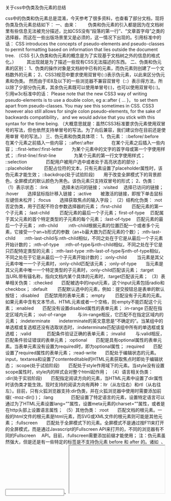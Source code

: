 关于css中伪类及伪元素的总结 

css中的伪类和伪元素总是混淆，今天参考了很多资料，也查看了部分文档，现将伪类及伪元素总结如下：
一、由来：
　　伪类和伪元素的引入都是因为在文档树里有些信息无法被充分描述，比如CSS没有“段落的第一行”、“文章首字母”之类的选择器，而这在一些出版场景里又是必须的，这一情况下出现的。引用标准中的话：
CSS introduces the concepts of pseudo-elements and pseudo-classes to permit formatting based on 
information that lies outside the document tree.
（CSS 引入伪类和伪元素的概念是为了实现基于文档树之外的信息的格式化。）
　　其出现就是为了描述一些现有CSS无法描述的东西。
二、伪类和伪元素的区别：
1、伪类的操作对象是文档树中已有的元素，而伪元素则创建了一个文档数外的元素；
2、CSS3规范中要求使用双冒号(::)表示伪元素，以此来区分伪元素和伪类。
然而由于IE8及以下的一些浏览器不兼容双冒号（::）表示得方法，所以除了少部分伪元素，其余伪元素既可以使用单冒号(:)，也可以使用双冒号(::)。
引用w3c标准中的话：
Please note that the new CSS3 way of writing pseudo-elements is to use a double colon, eg a::after { … }， 
to set them apart from pseudo-classes. You may see this sometimes in CSS. CSS3 however also still allows
for single colon pseudo-elements, for the sake of backwards compatibility， and we would advise that you 
stick with this syntax for the time being.
（大概意思就是：虽然CSS3标准要求伪元素使用双冒号的写法，但也依然支持单冒号的写法。为了向后兼容，我们建议你在目前还是使用单冒
号的写法。）
 三、伪元素和伪类具体项：
1、伪元素：
::before/:before　 　在某个元素之前插入一些内容；
::after/:after　　　　在某个元素之后插入一些内容；
::first-letter/:first-letter　　为某个元素中的文字的首字母或第一个字使用样式；
::first-line/:first-line　　　　为某个元素的第一行文字使用样式；
::selection　　　　 匹配用户被用户选中或者处于高亮状态的部分；
::placeholder　  　 匹配占位符的文本，只有元素设置了placeholder属性时，该伪元素才能生效；
::backdrop(处于试验阶段)　　用于改变全屏模式下的背景颜色，全屏模式的默认颜色为黑色。该伪元素只支持双冒号的形式；
2、伪类：
 （1）表示状态：
:link　　　选择未访问的链接；
:visited　 选择已访问的链接；
:hover　　选择鼠标指针移入链接；
:active　　被激活的链接，即按下单击鼠标左键但未松开；
:focus　　选择获取焦点的输入字段；
（2）结构化伪类：
:not　　　　　　否定伪类，用于匹配不符合参数选择器的元素；
:first-child　　 匹配元素的第一个子元素；
:last-child　　  匹配元素的最后一个子元素；
first-of-type　 匹配属于其父元素的首个特定类型的子元素的每个元素；
:last-of-type　 匹配元素的最后一个子元素；
:nth-child　　  :nth-child根据元素的位置匹配一个或者多个元素，它接受一个an+b形式的参数（an+b最大数为匹配元素的个数）；
:nth-last-child　　:nth-last-child与:nth-child相似，不同之处在于它是从最后一个子元素开始计数的；
:nth-of-type　   :nth-of-type与nth-child相似，不同之处在于它是只匹配特定类型的元素；
:nth-last-type    :nth-last-of-type与nth-of-type相似，不同之处在于它是从最后一个子元素开始计数的；
:only-child　　    当元素是其父元素中唯一一个子元素时，:only-child匹配该元素；
:only-of-type　　当元素是其父元素中唯一一个特定类型的子元素时，:only-child匹配该元素；
:target　　　　　  当URL带有锚名称，指向文档内某个具体的元素时，:target匹配该元素；
（3）表单相关伪类：
:checked　　匹配被选中的input元素，这个input元素包括radio和checkbox；
:default　　  匹配默认选中的元素，例如：提交按钮总是表单的默认按钮；
:disabled　  匹配禁用的表单元素；
:empty　　   匹配没有子元素的元素。如果元素中含有文本节点、HTML元素或者一个空格，则:empty不能匹配这个元素；
:enabled　　匹配没有设置disabled属性的表单元素；
:in-range    匹配在指定区域内元素；
:out-of-range　 　 与:in-range相反，它匹配不在指定区域内的元素；
:indeterminate　　indeterminate的英文意思是“不确定的”。当某组中的单选框或复选框还没有选取状态时，:indeterminate匹配该组中所有的单选框或复选框；
:valid　　 　 匹配条件验证正确的表单元素；
:invalid　　  与:valid相反，匹配条件验证错误的表单元素；
:optional　　匹配是具有optional属性的表单元素。当表单元素没有设置为required时，即为optional属性；
:required　　匹配设置了required属性的表单元素；
:read-write　　匹配处于编辑状态的元素。input，textarea和设置了contenteditable的HTML元素获取焦点时即处于编辑状态；
:scope(处于试验阶段)　　匹配处于style作用域下的元素。当style没有设置scope属性时，style内的样式会对整个html起作用；
（4）语言相关伪类：
:dir(处于实验阶段)　　匹配指定阅读方向的元素，当HTML元素中设置了dir属性时该伪类才能生效。现时支持的阅读方向有两种：ltr（从左往右）和rtl（从右往左）。目前，只有火狐浏览器支持:dir伪类，并在火狐浏览器中使用时需要添加前缀( -moz-dir() )；
:lang　　　　匹配设置了特定语言的元素，设置特定语言可以通过为了HTML元素设置lang=””属性，设置meta元素的charset=””属性，或者是在http头部上设置语言属性；
（5）其他伪类：
 :root　　匹配文档的根元素。一般的html文件的根元素是html元素，而SVG或XML文件的根元素则可能是其他元素；
:fullscreen　　匹配处于全屏模式下的元素。全屏模式不是通过按F11来打开的全屏模式，而是通过Javascript的Fullscreen API来打开的，不同的浏览器有不同的Fullscreen 　API。目前，:fullscreen需要添加前缀才能使用；
 注：伪元素虽然强大，但是还是有一些特定的标签是不支持伪元素 before 和 after 的。诸如 <img> 、<input>、<iframe>，这几个标签是不支持类似 img::before 这样使用。究其原因，要想要标签支持伪元素，需要这个元素是要可以插入内容的，也就是说这个元素要是一个容器，而 input，img，iframe 等元素都不能包含其他元素，所以不能通过伪元素插入内容